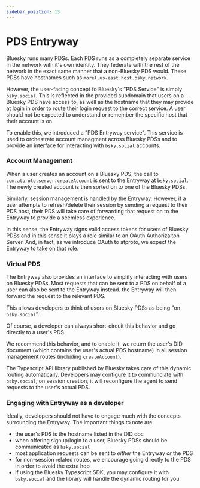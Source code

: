 ```yaml
---
sidebar_position: 13
---
```


# PDS Entryway

Bluesky runs many PDSs. Each PDS runs as a completely separate service in the network with it's own identity. They federate with the rest of the network in the exact same manner that a non-Bluesky PDS would. These PDSs have hostnames such as `morel.us-east.host.bsky.network`.

However, the user-facing concept fo Bluesky's "PDS Service" is simply `bsky.social`. This is reflected in the provided subdomain that users on a Bluesky PDS have access to, as well as the hostname that they may provide at login in order to route their login request to the correct service. A user should not be expected to understand or remember the specific host that their account is on

To enable this, we introduced a "PDS Entryway service".  This service is used to orchestrate account managment across Bluesky PDSs and to provide an interface for interacting with `bsky.social` accounts.

### Account Management

When a user creates an account on a Bluesky PDS, the call to `com.atproto.server.createAccount` is sent to the Entryway at `bsky.social`. The newly created account is then sorted on to one of the Bluesky PDSs.

Similarly, session management is handled by the Entryway. However, if a user attempts to refresh/delete their session by sending a request to their PDS host, their PDS will take care of forwarding that request on to the Entryway to provide a seemless experience.

In this sense, the Entryway signs valid access tokens for users of Bluesky PDSs and in this sense it plays a role similar to an OAuth Authorizaiton Server. And, in fact, as we introduce OAuth to atproto, we expect the Entryway to take on that role.

### Virtual PDS

The Entryway also provides an interface to simplify interacting with users on Bluesky PDSs. Most requests that can be sent to a PDS on behalf of a user can also be sent to the Entryway instead. the Entryway will then forward the request to the relevant PDS.

This allows developers to think of users on Bluesky PDSs as being "on `bsky.social`". 

Of course, a developer can always short-circuit this behavior and go directly to a user's PDS.

We recommend this behavior, and to enable it, we return the user's DID document (which contains the user's actual PDS hostname) in all session management routes (including `createAccount`). 

The Typescript API library published by Bluesky takes care of this dynamic routing automatically. Developers may configure it to communciate with `bsky.social`, on session creation, it will reconfigure the agent to send requests to the user's actual PDS.

### Engaging with Entryway as a developer

Ideally, developers should not have to engage much with the concepts surrounding the Entryway. The important things to note are:

- the user's PDS is the hostname listed in the DID doc
- when offering signup/login to a user, Bluesky PDSs should be communicated as `bsky.social`
- most application requests can be sent to _either_ the Entryway _or_ the PDS
- for non-session related routes, we encourage going directly to the PDS in order to avoid the extra hop
- if using the Bluesky Typescript SDK, you may configure it with `bsky.social` and the library will handle the dynamic routing for you
